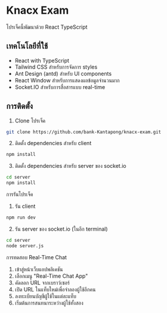# Knacx Exam

โปรเจ็คนี้พัฒนาด้วย React TypeScript

## เทคโนโลยีที่ใช้

- React with TypeScript
- Tailwind CSS สำหรับการจัดการ styles
- Ant Design (antd) สำหรับ UI components
- React Window สำหรับการแสดงผลข้อมูลจำนวนมาก
- Socket.IO สำหรับการสื่อสารแบบ real-time

## การติดตั้ง

1. Clone โปรเจ็ค
```bash
git clone https://github.com/bank-Kantapong/knacx-exam.git
```
2. ติดตั้ง dependencies สำหรับ client
```bash
npm install
```
3. ติดตั้ง dependencies สำหรับ server ของ socket.io
```bash
cd server
npm install
```

การรันโปรเจ็ค

1. รัน client
```bash
npm run dev
```
2. รัน server ของ socket.io (ในอีก terminal)
```bash
cd server
node server.js
```

การทดสอบ Real-Time Chat

1. เข้าสู่หน้าเว็บแอปพลิเคชัน
2. เลือกเมนู "Real-Time Chat App"
3. คัดลอก URL จากเบราว์เซอร์
4. เปิด URL ในแท็บใหม่เพื่อจำลองผู้ใช้อีกคน
5. ลงทะเบียนบัญชีผู้ใช้ในแต่ละแท็บ
6. เริ่มต้นการสนทนาระหว่างผู้ใช้ทั้งสอง